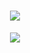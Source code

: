 <h1 align="center"> <a href="https://sunguoqi.com/"> <img src="https://readme-typing-svg.herokuapp.com/?lines=console.log(%22Hello%2C%20World!%22);欢迎来到lovekang后花园&center=true&size=27"> </a> </h1>
<div align="center"> <img src="https://visitor-badge.glitch.me/badge?page_id=sun0225SUN" /> </div>
